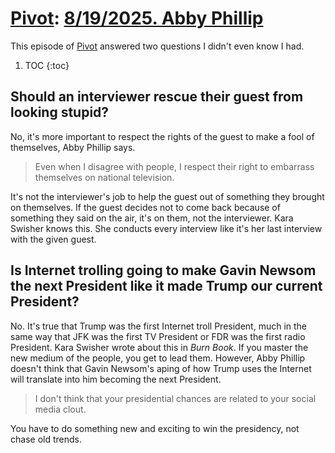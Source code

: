 # [Pivot](https://podcastindex.org/podcast/174725): [8/19/2025. Abby Phillip](https://writecomments.com/transcripts/?md5=856f6badf469a668f9f4e5f4fd083f47)

This episode of [Pivot] answered two questions I didn't even know I had.

1. TOC
{:toc}

[Pivot]: ../../../series/pivot.md

## Should an interviewer rescue their guest from looking stupid?

No, it's more important to respect the rights of the guest to make a fool of themselves, Abby Phillip says.

> Even when I disagree with people, I respect their right to embarrass themselves on national television.

It's not the interviewer's job to help the guest out of something they brought on themselves. If the guest decides not to come back because of something they said on the air, it's on them, not the interviewer. Kara Swisher knows this. She conducts every interview like it's her last interview with the given guest.

## Is Internet trolling going to make Gavin Newsom the next President like it made Trump our current President?

No. It's true that Trump was the first Internet troll President, much in the same way that JFK was the first TV President or FDR was the first radio President. Kara Swisher wrote about this in _Burn Book_. If you master the new medium of the people, you get to lead them. However, Abby Phillip doesn't think that Gavin Newsom's aping of how Trump uses the Internet will translate into him becoming the next President.

> I don't think that your presidential chances are related to your social media clout.

You have to do something new and exciting to win the presidency, not chase old trends.
